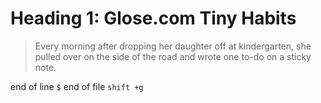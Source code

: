# Heading 1: Glose.com Tiny Habits

> Every morning after dropping her daughter off at kindergarten, she pulled over on the side of the road and wrote one to-do on a sticky note.

end of line  `$`
end of file `shift +g`
